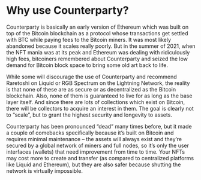 # Why use Counterparty?

Counterparty is basically an early version of Ethereum which was built on top of the Bitcoin blockchain as a protocol whose transactions get settled with BTC while paying fees to the Bitcoin miners. It was most likely abandoned because it scales really poorly. But in the summer of 2021, when the NFT mania was at its peak and Ethereum was dealing with ridiculously high fees, bitcoiners remembered about Counterparty and seized the low demand for Bitcoin block space to bring some old art back to life.

While some will discourage the use of Counterparty and recommend Raretoshi on Liquid or RGB Spectrum on the Lightning Network, the reality is that none of these are as secure or as decentralized as the Bitcoin blockchain. Also, none of them is guaranteed to live for as long as the base layer itself. And since there are lots of collections which exist on Bitcoin, there will be collectors to acquire an interest in them. The goal is clearly not to “scale”, but to grant the highest security and longevity to assets.

Counterparty has been pronounced “dead” many times before, but it made a couple of comebacks specifically because it’s built on Bitcoin and requires minimal maintenance – the assets will always exist and they’re secured by a global network of miners and full nodes, so it’s only the user interfaces (wallets) that need improvement from time to time. Your NFTs may cost more to create and transfer (as compared to centralized platforms like Liquid and Ethereum), but they are also safer because shutting the network is virtually impossible.

